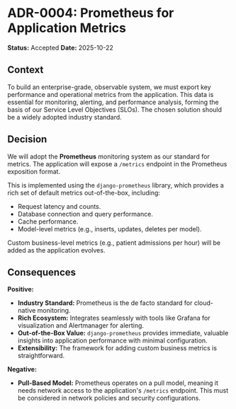 # ADR-0004: Prometheus for Application Metrics

**Status:** Accepted
**Date:** 2025-10-22

## Context

To build an enterprise-grade, observable system, we must export key performance and operational metrics from the application. This data is essential for monitoring, alerting, and performance analysis, forming the basis of our Service Level Objectives (SLOs). The chosen solution should be a widely adopted industry standard.

## Decision

We will adopt the **Prometheus** monitoring system as our standard for metrics. The application will expose a `/metrics` endpoint in the Prometheus exposition format.

This is implemented using the `django-prometheus` library, which provides a rich set of default metrics out-of-the-box, including:
- Request latency and counts.
- Database connection and query performance.
- Cache performance.
- Model-level metrics (e.g., inserts, updates, deletes per model).

Custom business-level metrics (e.g., patient admissions per hour) will be added as the application evolves.

## Consequences

**Positive:**
- **Industry Standard:** Prometheus is the de facto standard for cloud-native monitoring.
- **Rich Ecosystem:** Integrates seamlessly with tools like Grafana for visualization and Alertmanager for alerting.
- **Out-of-the-Box Value:** `django-prometheus` provides immediate, valuable insights into application performance with minimal configuration.
- **Extensibility:** The framework for adding custom business metrics is straightforward.

**Negative:**
- **Pull-Based Model:** Prometheus operates on a pull model, meaning it needs network access to the application's `/metrics` endpoint. This must be considered in network policies and security configurations.

